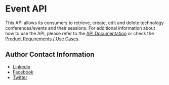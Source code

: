 # Event API

This API allows its consumers to retrieve, create, edit and delete technology conferences/events and their sessions. For additional information about how to use the API, please refer to the [API Documentation](https://github.com/peclevens/event-apis-specs) or check the [Product Requirements / Use Cases](./docs/requirements/).


## Author Contact Information

- [Linkedin](https://www.linkedin.com/in/peclevens)
- [Facebook](https://www.facebook.com/peclevens)
- [Twitter](https://twitter.com/peclevens)
